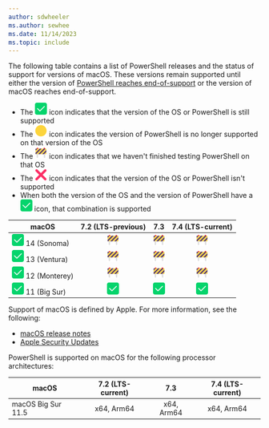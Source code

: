 ```yaml
---
author: sdwheeler
ms.author: sewhee
ms.date: 11/14/2023
ms.topic: include
---
```

<!-- markdownlint-disable first-line-h1 -->
The following table contains a list of PowerShell releases and the status of support for versions of
macOS. These versions remain supported until either the version of
[PowerShell reaches end-of-support][lifecycle] or the version of macOS reaches end-of-support.

- The ![Supported][1] icon indicates that the version of the OS or PowerShell is still supported
- The ![Out of Support][4] icon indicates the version of PowerShell is no longer supported on that
  version of the OS
- The ![In Test][2] icon indicates that we haven't finished testing PowerShell on that OS
- The ![Not Supported][3] icon indicates that the version of the OS or PowerShell isn't supported
- When both the version of the OS and the version of PowerShell have a ![Supported][1] icon, that
  combination is supported

[1]: ../media/shared/check-mark-button-2705.svg
[2]: ../media/shared/construction-sign-1f6a7.svg
[3]: ../media/shared/cross-mark-274c.svg
[4]: ../media/shared/large-yellow-circle-1f7e1.svg

|             macOS             | 7.2 (LTS-previous) |       7.3       | 7.4 (LTS-current) |
| ----------------------------- | :----------------: | :-------------: | :---------------: |
| ![Supported][1] 14 (Sonoma)   |   ![In Test][2]    |  ![In Test][2]  |   ![In Test][2]   |
| ![Supported][1] 13 (Ventura)  |   ![In Test][2]    |  ![In Test][2]  |   ![In Test][2]   |
| ![Supported][1] 12 (Monterey) |   ![In Test][2]    |  ![In Test][2]  |   ![In Test][2]   |
| ![Supported][1] 11 (Big Sur)  |  ![Supported][1]   | ![Supported][1] |  ![Supported][1]  |

Support of macOS is defined by Apple. For more information, see the following:

- [macOS release notes](https://developer.apple.com/documentation/macos-release-notes)
- [Apple Security Updates](https://support.apple.com/HT201222)

PowerShell is supported on macOS for the following processor architectures:

|       macOS        | 7.2 (LTS-current) |    7.3     | 7.4 (LTS-current) |
| ------------------ | :---------------: | :--------: | :-----------: |
| macOS Big Sur 11.5 |    x64, Arm64     | x64, Arm64 |  x64, Arm64   |

[lifecycle]: /powershell/scripting/install/powershell-support-lifecycle
